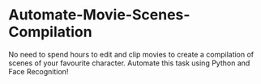 # Automate-Movie-Scenes-Compilation
No need to spend hours to edit and clip movies to create a compilation of scenes of your favourite character. Automate this task using Python and Face Recognition!
